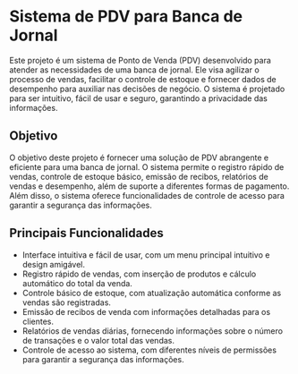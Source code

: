 # Sistema de PDV para Banca de Jornal

Este projeto é um sistema de Ponto de Venda (PDV) desenvolvido para atender as necessidades de uma banca de jornal. Ele visa agilizar o processo de vendas, facilitar o controle de estoque e fornecer dados de desempenho para auxiliar nas decisões de negócio. O sistema é projetado para ser intuitivo, fácil de usar e seguro, garantindo a privacidade das informações.

## Objetivo

O objetivo deste projeto é fornecer uma solução de PDV abrangente e eficiente para uma banca de jornal. O sistema permite o registro rápido de vendas, controle de estoque básico, emissão de recibos, relatórios de vendas e desempenho, além de suporte a diferentes formas de pagamento. Além disso, o sistema oferece funcionalidades de controle de acesso para garantir a segurança das informações.

## Principais Funcionalidades

- Interface intuitiva e fácil de usar, com um menu principal intuitivo e design amigável.
- Registro rápido de vendas, com inserção de produtos e cálculo automático do total da venda.
- Controle básico de estoque, com atualização automática conforme as vendas são registradas.
- Emissão de recibos de venda com informações detalhadas para os clientes.
- Relatórios de vendas diárias, fornecendo informações sobre o número de transações e o valor total das vendas.
- Controle de acesso ao sistema, com diferentes níveis de permissões para garantir a segurança das informações.



